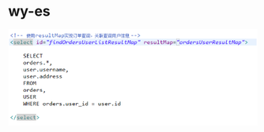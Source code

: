 # wy-es
![picture](https://github.com/wuyang475/wy-es/blob/master/TIM%E5%9B%BE%E7%89%8720170512174200.png)
